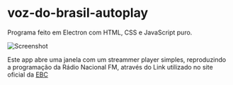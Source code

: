 # voz-do-brasil-autoplay

Programa feito em Electron com HTML, CSS e JavaScript puro.

![Screenshot](https://github.com/belshoff/voz-do-brasil-autoplay/raw/master/src/assets/screenshot.png "Screenshot")

Este app abre uma janela com um streammer player simples, reproduzindo a programação da Rádio Nacional FM,
através do Link utilizado no site oficial da [EBC](https://radios.ebc.com.br//aovivo?emissora=radio-nacional-de-brasilia)
